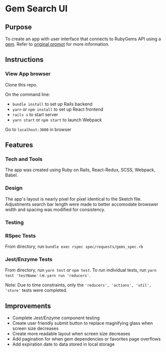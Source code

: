 # Gem Search UI

## Purpose
To create an app with user interface that connects to RubyGems API using a [gem](https://github.com/rubygems/gems). Refer to [original promot](https://github.com/fafafariba/gem-search-ui/blob/master/original-readme.md) for more information.

## Instructions

### View App browser
Clone this repo.

On the command line:
- `bundle install` to set up Rails backend
- `yarn` or `npm install` to set up React frontend
- `rails s` to start server
- `yarn start` or `npm start` to launch Webpack
 
Go to `localhost:3000` in browser

## Features

### Tech and Tools
The app was created using Ruby on Rails, React-Redux, SCSS, Webpack, Babel.

### Design
The app's layout is nearly pixel for pixel identical to the Sketch file. Adjustments search bar length were made to better accomodate browswer width and spacing was modified for consistency.

### Testing

### RSpec Tests
From directory, run `bundle exec rspec spec/requests/gems_spec.rb`

### Jest/Enzyme Tests 
From directory, run `yarn test` or `npm test`. To run individual tests, run `yarn test 'testName'` i.e. `yarn run 'reducers'`.

Note: Due to time constraints, only the `'reducers', 'actions', 'util', 'store'` tests were completed.

## Improvements
- Complete Jest/Enzyme component testing
- Create user friendly submit button to replace magnifying glass when screen size decreases
- Create more readable layout when screen size decreases
- Add pagination for when gem dependencies or favorites page overflows
- Add expiration date to data stored in local storage
